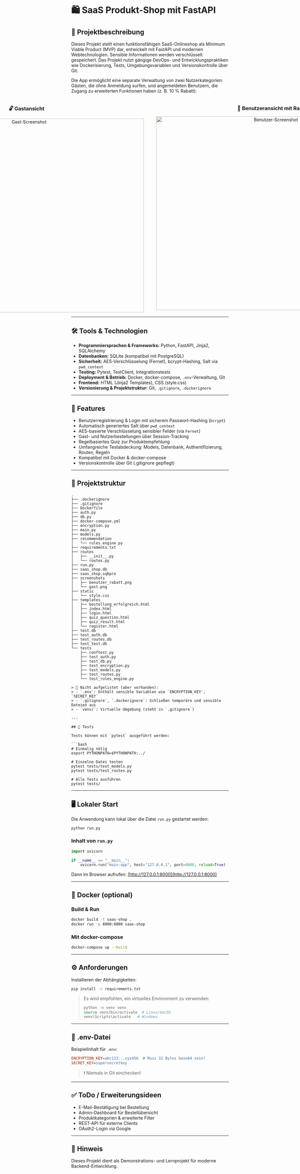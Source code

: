# 🛍️ SaaS Produkt-Shop mit FastAPI

## 📄 Projektbeschreibung

Dieses Projekt stellt einen funktionsfähigen SaaS-Onlineshop als Minimum Viable Product (MVP) dar, entwickelt mit FastAPI und modernen Webtechnologien. Sensible Informationen werden verschlüsselt gespeichert. Das Projekt nutzt gängige DevOps- und Entwicklungspraktiken wie Dockerisierung, Tests, Umgebungsvariablen und Versionskontrolle über Git.

Die App ermöglicht eine separate Verwaltung von zwei Nutzerkategorien: Gästen, die ohne Anmeldung surfen, und angemeldeten Benutzern, die Zugang zu erweiterten Funktionen haben (z. B. 10 % Rabatt):

<div style="display: flex; justify-content: center; gap: 40px; align-items: flex-start;">
  <div style="text-align: center;">
    <h3>🔓 Gastansicht</h3>
    <img src="screenshots/gast.png" width="750" height="620" alt="Gast-Screenshot">
  </div>
  <div style="text-align: center;">
    <h3>👤 Benutzeransicht mit Rabatt</h3>
    <img src="screenshots/benutzer_rabatt.png" width="750" height="620" alt="Benutzer-Screenshot">
  </div>
</div>


---

## 🛠️ Tools & Technologien

- **Programmiersprachen & Frameworks:** Python, FastAPI, Jinja2, SQLAlchemy
- **Datenbanken:** SQLite (kompatibel mit PostgreSQL)
- **Sicherheit:** AES-Verschlüsselung (Fernet), bcrypt-Hashing, Salt via `pwd_context`
- **Testing:** Pytest, TestClient, Integrationstests
- **Deployment & Betrieb:** Docker, docker-compose, `.env`-Verwaltung, Git
- **Frontend:** HTML (Jinja2 Templates), CSS (style.css)
- **Versionierung & Projektstruktur:** Git, `.gitignore`, `.dockerignore`

---

## 🚀 Features

- Benutzerregistrierung & Login mit sicherem Passwort-Hashing (`bcrypt`)
- Automatisch generiertes Salt über `pwd_context`
- AES-basierte Verschlüsselung sensibler Felder (via `Fernet`)
- Gast- und Nutzerbestellungen über Session-Tracking
- Regelbasiertes Quiz zur Produktempfehlung
- Umfangreiche Testabdeckung: Models, Datenbank, Authentifizierung, Routen, Regeln
- Kompatibel mit Docker & docker-compose
- Versionskontrolle über Git (.gitignore gepflegt)

---

## 📁 Projektstruktur

```text
.
├── .dockerignore
├── .gitignore
├── Dockerfile
├── auth.py
├── db.py
├── docker-compose.yml
├── encryption.py
├── main.py
├── models.py
├── recommendation
│   └── rules_engine.py
├── requirements.txt
├── routes
│   ├── __init__.py
│   └── routes.py
├── run.py
├── saas_shop.db
├── saas_shop.sqbpro
├── screenshots
│   ├── benutzer_rabatt.png
│   └── gast.png
├── static
│   └── style.css
├── templates
│   ├── bestellung_erfolgreich.html
│   ├── index.html
│   ├── login.html
│   ├── quiz_question.html
│   ├── quiz_result.html
│   └── register.html
├── test.db
├── test_auth.db
├── test_routes.db
├── test_test.db
└── tests
    ├── conftest.py
    ├── test_auth.py
    ├── test_db.py
    ├── test_encryption.py
    ├── test_models.py
    ├── test_routes.py
    └── test_rules_engine.py

> 📌 Nicht aufgelistet (aber vorhanden):
> - `.env`: Enthält sensible Variablen wie `ENCRYPTION_KEY`, `SECRET_KEY`
> - `.gitignore`, `.dockerignore`: Schließen temporäre und sensible Dateien aus
> - `venv/`: Virtuelle Umgebung (steht in `.gitignore`)

---

## 🧪 Tests

Tests können mit `pytest` ausgeführt werden:

```bash
# Einmalig nötig
export PYTHONPATH=$PYTHONPATH:../

# Einzelne Datei testen
pytest tests/test_models.py
pytest tests/test_routes.py

# Alle Tests ausführen
pytest tests/
```

---

## 🖥️ Lokaler Start

Die Anwendung kann lokal über die Datei `run.py` gestartet werden:

```bash
python run.py
```

### Inhalt von `run.py`

```python
import uvicorn

if __name__ == "__main__":
    uvicorn.run("main:app", host="127.0.0.1", port=8000, reload=True)
```

Dann im Browser aufrufen: [http://127.0.0.1:8000](http://127.0.0.1:8000)

---

## 🐳 Docker (optional)

### Build & Run

```bash
docker build -t saas-shop .
docker run -p 8000:8000 saas-shop
```

### Mit docker-compose

```bash
docker-compose up --build
```

---

## ⚙️ Anforderungen

Installieren der Abhängigkeiten:

```bash
pip install -r requirements.txt
```

> Es wird empfohlen, ein virtuelles Environment zu verwenden:
> ```bash
> python -m venv venv
> source venv/bin/activate  # Linux/macOS
> venv\Scripts\activate   # Windows
> ```

---

## 🔐 .env-Datei

Beispielinhalt für `.env`:

```ini
ENCRYPTION_KEY=abc123...xyz456  # Muss 32 Bytes base64 sein!
SECRET_KEY=supersecretkey
```

> ❗ Niemals in Git einchecken!

---

## ✅ ToDo / Erweiterungsideen

- E-Mail-Bestätigung bei Bestellung
- Admin-Dashboard für Bestellübersicht
- Produktkategorien & erweiterte Filter
- REST-API für externe Clients
- OAuth2-Login via Google

---

## 📌 Hinweis

Dieses Projekt dient als Demonstrations- und Lernprojekt für moderne Backend-Entwicklung.
